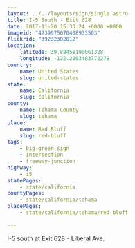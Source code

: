 ```yaml
---
layout: ../../layouts/sign/single.astro
title: I-5 South - Exit 628
date: 2017-11-20 15:33:24 +0000 +0000
imageid: "4739975070408933503"
flickrid: "39232302812"
location:
    latitude: 39.88458190061328
    longitude: -122.2003483772278
country:
    name: United States
    slug: united-states
state:
    name: California
    slug: california
county:
    name: Tehama County
    slug: tehama
place:
    name: Red Bluff
    slug: red-bluff
tags:
    - big-green-sign
    - intersection
    - freeway-junction
highway:
    - i5
statePages:
    - state/california
countyPages:
    - state/california/tehama
placePages:
    - state/california/tehama/red-bluff

---
```

I-5 south at Exit 628 - Liberal Ave.